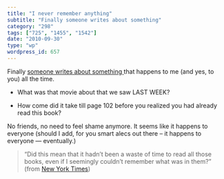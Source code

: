 ```yaml
---
title: "I never remember anything"
subtitle: "Finally someone writes about something"
category: "298"
tags: ["725", "1455", "1542"]
date: "2010-09-30"
type: "wp"
wordpress_id: 657
---
```

Finally [someone writes about something ](http://www.nytimes.com/2010/09/19/books/review/Collins-t.html?_r=1&pagewanted=all)that happens to me (and yes, to you) all the time.
 
- What was that movie about that we saw LAST WEEK?

- How come did it take till page 102 before you realized you had already read this book?

No friends, no need to feel shame anymore. It seems like it happens to everyone (should I add, for you smart alecs out there – it happens to everyone — eventually.)

> “Did this mean that it hadn’t been a waste of time to read all those books, even if I seemingly couldn’t remember what was in them?” (from [New York Times](http://www.nytimes.com/2010/09/19/books/review/Collins-t.html?_r=1&pagewanted=all))